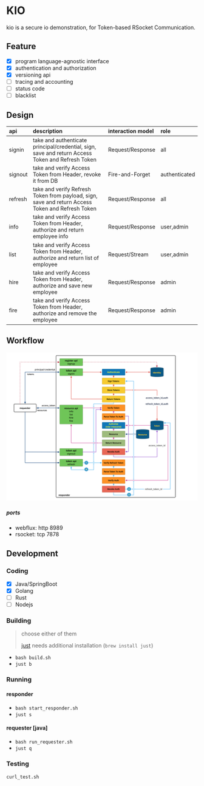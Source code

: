 # KIO
kio is a secure io demonstration, for Token-based RSocket Communication.

## Feature

- [x] program language-agnostic interface
- [x] authentication and authorization
- [x] versioning api
- [ ] tracing and accounting
- [ ] status code
- [ ] blacklist

## Design

| api     | description    | interaction model | role          |
| :------ | :------------- | :---------------- | :------------ |
| signin  | take and authenticate principal/credential, sign, save and return Access Token and Refresh Token | Request/Response  | all|
| signout | take and verify Access Token from Header, revoke it from DB  | Fire-and-Forget   | authenticated |
| refresh | take and verify Refresh Token from payload, sign, save and return Access Token and Refresh Token | Request/Response  | all|
| info    | take and verify Access Token from Header, authorize and return employee  info | Request/Response  | user,admin    |
| list    | take and verify Access Token from Header, authorize and return list of employee | Request/Stream    | user,admin    |
| hire    | take and verify Access Token from Header, authorize and save new employee | Request/Response  | admin         |
| fire    | take and verify Access Token from Header, authorize and remove the employee | Request/Response  | admin         |

## Workflow

<img src="img/workflow.png" alt="kio_workflow" style="zoom:70%;" />

##### ports

- webflux: http 8989
- rsocket: tcp  7878

## Development
### Coding
- [x] Java/SpringBoot
- [x] Golang
- [ ] Rust
- [ ] Nodejs

### Building
> choose either of them
>
>  [just](https://github.com/casey/just) needs additional installation (`brew install just`)

- `bash build.sh`
- `just b`

### Running


#### responder

- `bash start_responder.sh`
- `just s`

#### requester [java]
- `bash run_requester.sh`
- `just q`

### Testing
```bash
curl_test.sh
```
